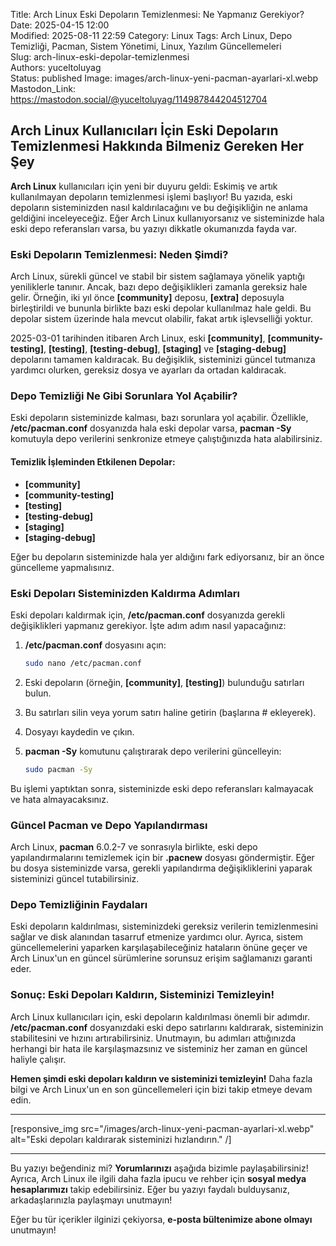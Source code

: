 Title: Arch Linux Eski Depoların Temizlenmesi: Ne Yapmanız Gerekiyor?
Date: 2025-04-15 12:00  
Modified: 2025-08-11 22:59
Category: Linux
Tags: Arch Linux, Depo Temizliği, Pacman, Sistem Yönetimi, Linux, Yazılım Güncellemeleri  
Slug: arch-linux-eski-depolar-temizlenmesi  
Authors: yuceltoluyag  
Status: published
Image: images/arch-linux-yeni-pacman-ayarlari-xl.webp
Mastodon_Link: https://mastodon.social/@yuceltoluyag/114987844204512704

## Arch Linux Kullanıcıları İçin Eski Depoların Temizlenmesi Hakkında Bilmeniz Gereken Her Şey

**Arch Linux** kullanıcıları için yeni bir duyuru geldi: Eskimiş ve artık kullanılmayan depoların temizlenmesi işlemi başlıyor! Bu yazıda, eski depoların sisteminizden nasıl kaldırılacağını ve bu değişikliğin ne anlama geldiğini inceleyeceğiz. Eğer Arch Linux kullanıyorsanız ve sisteminizde hala eski depo referansları varsa, bu yazıyı dikkatle okumanızda fayda var.

### Eski Depoların Temizlenmesi: Neden Şimdi?

Arch Linux, sürekli güncel ve stabil bir sistem sağlamaya yönelik yaptığı yeniliklerle tanınır. Ancak, bazı depo değişiklikleri zamanla gereksiz hale gelir. Örneğin, iki yıl önce **[community]** deposu, **[extra]** deposuyla birleştirildi ve bununla birlikte bazı eski depolar kullanılmaz hale geldi. Bu depolar sistem üzerinde hala mevcut olabilir, fakat artık işlevselliği yoktur.

2025-03-01 tarihinden itibaren Arch Linux, eski **[community]**, **[community-testing]**, **[testing]**, **[testing-debug]**, **[staging]** ve **[staging-debug]** depolarını tamamen kaldıracak. Bu değişiklik, sisteminizi güncel tutmanıza yardımcı olurken, gereksiz dosya ve ayarları da ortadan kaldıracak.

### Depo Temizliği Ne Gibi Sorunlara Yol Açabilir?

Eski depoların sisteminizde kalması, bazı sorunlara yol açabilir. Özellikle, **/etc/pacman.conf** dosyanızda hala eski depolar varsa, **pacman -Sy** komutuyla depo verilerini senkronize etmeye çalıştığınızda hata alabilirsiniz.

#### Temizlik İşleminden Etkilenen Depolar:
- **[community]**
- **[community-testing]**
- **[testing]**
- **[testing-debug]**
- **[staging]**
- **[staging-debug]**

Eğer bu depoların sisteminizde hala yer aldığını fark ediyorsanız, bir an önce güncelleme yapmalısınız.

### Eski Depoları Sisteminizden Kaldırma Adımları

Eski depoları kaldırmak için, **/etc/pacman.conf** dosyanızda gerekli değişiklikleri yapmanız gerekiyor. İşte adım adım nasıl yapacağınız:

1. **/etc/pacman.conf** dosyasını açın:
   ```bash
   sudo nano /etc/pacman.conf
   ```

2. Eski depoların (örneğin, **[community]**, **[testing]**) bulunduğu satırları bulun.

3. Bu satırları silin veya yorum satırı haline getirin (başlarına # ekleyerek).

4. Dosyayı kaydedin ve çıkın.

5. **pacman -Sy** komutunu çalıştırarak depo verilerini güncelleyin:
   ```bash
   sudo pacman -Sy
   ```

Bu işlemi yaptıktan sonra, sisteminizde eski depo referansları kalmayacak ve hata almayacaksınız.

### Güncel Pacman ve Depo Yapılandırması

Arch Linux, **pacman** 6.0.2-7 ve sonrasıyla birlikte, eski depo yapılandırmalarını temizlemek için bir **.pacnew** dosyası göndermiştir. Eğer bu dosya sisteminizde varsa, gerekli yapılandırma değişikliklerini yaparak sisteminizi güncel tutabilirsiniz.

### Depo Temizliğinin Faydaları

Eski depoların kaldırılması, sisteminizdeki gereksiz verilerin temizlenmesini sağlar ve disk alanından tasarruf etmenize yardımcı olur. Ayrıca, sistem güncellemelerini yaparken karşılaşabileceğiniz hataların önüne geçer ve Arch Linux'un en güncel sürümlerine sorunsuz erişim sağlamanızı garanti eder.

### Sonuç: Eski Depoları Kaldırın, Sisteminizi Temizleyin!

Arch Linux kullanıcıları için, eski depoların kaldırılması önemli bir adımdır. **/etc/pacman.conf** dosyanızdaki eski depo satırlarını kaldırarak, sisteminizin stabilitesini ve hızını artırabilirsiniz. Unutmayın, bu adımları attığınızda herhangi bir hata ile karşılaşmazsınız ve sisteminiz her zaman en güncel haliyle çalışır.

**Hemen şimdi eski depoları kaldırın ve sisteminizi temizleyin!** Daha fazla bilgi ve Arch Linux'un en son güncellemeleri için bizi takip etmeye devam edin.

---

[responsive_img src="/images/arch-linux-yeni-pacman-ayarlari-xl.webp" alt="Eski depoları kaldırarak sisteminizi hızlandırın." /]

---


Bu yazıyı beğendiniz mi? **Yorumlarınızı** aşağıda bizimle paylaşabilirsiniz! Ayrıca, Arch Linux ile ilgili daha fazla ipucu ve rehber için **sosyal medya hesaplarımızı** takip edebilirsiniz. Eğer bu yazıyı faydalı bulduysanız, arkadaşlarınızla paylaşmayı unutmayın!

Eğer bu tür içerikler ilginizi çekiyorsa, **e-posta bültenimize abone olmayı** unutmayın!

